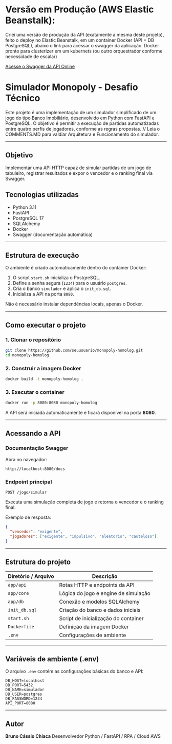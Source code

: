 # **Versão em Produção (AWS Elastic Beanstalk):**

Criei uma versão de produção da API (exatamente a mesma deste projeto), feito o deploy no Elastic Beanstalk, em um container Docker (API + DB PostgreSQL), abaixo o link para acessar o swagger da aplicação. Docker pronto para clusterizer em um kubernets (ou outro orquestrador conforme necessidade de escalar)

[Acesse o Swagger da API Online](http://monopoly-homolog-env.eba-enbifpvp.us-east-2.elasticbeanstalk.com/docs)

# Simulador Monopoly - Desafio Técnico

Este projeto é uma implementação de um simulador simplificado de um jogo do tipo Banco Imobiliário, desenvolvido em Python com FastAPI e PostgreSQL.
O objetivo é permitir a execução de partidas automatizadas entre quatro perfis de jogadores, conforme as regras propostas. // Leia o COMMENTS.MD para valdiar Arquitetura e Funcionamento do simulador.

---

## Objetivo

Implementar uma API HTTP capaz de simular partidas de um jogo de tabuleiro, registrar resultados e expor o vencedor e o ranking final via Swagger.

## Tecnologias utilizadas

- Python 3.11
- FastAPI
- PostgreSQL 17
- SQLAlchemy
- Docker
- Swagger (documentação automática)

---

## Estrutura de execução

O ambiente é criado automaticamente dentro do container Docker:

1. O script `start.sh` inicializa o PostgreSQL.
2. Define a senha segura (`1234`) para o usuário `postgres`.
3. Cria o banco `simulador` e aplica o `init_db.sql`.
4. Inicializa a API na porta `8080`.

Não é necessário instalar dependências locais, apenas o Docker.

---

## Como executar o projeto

### 1. Clonar o repositório

```bash
git clone https://github.com/seuusuario/monopoly-homolog.git
cd monopoly-homolog
```

### 2. Construir a imagem Docker

```bash
docker build -t monopoly-homolog .
```

### 3. Executar o container

```bash
docker run -p 8080:8080 monopoly-homolog
```

A API será iniciada automaticamente e ficará disponível na porta **8080**.

---

## Acessando a API

### Documentação Swagger

Abra no navegador:

```
http://localhost:8080/docs
```

### Endpoint principal

```
POST /jogo/simular
```

Executa uma simulação completa de jogo e retorna o vencedor e o ranking final.

Exemplo de resposta:

```json
{
  "vencedor": "exigente",
  "jogadores": ["exigente", "impulsivo", "aleatorio", "cauteloso"]
}
```

---

## Estrutura do projeto

| Diretório / Arquivo | Descrição                             |
| -------------------- | --------------------------------------- |
| `app/api`          | Rotas HTTP e endpoints da API           |
| `app/core`         | Lógica do jogo e engine de simulação |
| `app/db`           | Conexão e modelos SQLAlchemy           |
| `init_db.sql`      | Criação do banco e dados iniciais     |
| `start.sh`         | Script de inicialização do container  |
| `Dockerfile`       | Definição da imagem Docker            |
| `.env`             | Configurações de ambiente             |

---

## Variáveis de ambiente (.env)

O arquivo `.env` contém as configurações básicas do banco e API:

```env
DB_HOST=localhost
DB_PORT=5432
DB_NAME=simulador
DB_USER=postgres
DB_PASSWORD=1234
API_PORT=8080
```

---

## Autor

**Bruno Cássio Chiaca**
Desenvolvedor Python / FastAPI / RPA / Cloud AWS
